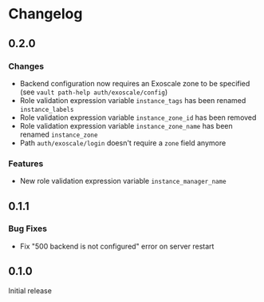 # Changelog

## 0.2.0

### Changes

- Backend configuration now requires an Exoscale zone to be specified (see `vault path-help auth/exoscale/config`)
- Role validation expression variable `instance_tags` has been renamed `instance_labels`
- Role validation expression variable `instance_zone_id` has been removed
- Role validation expression variable `instance_zone_name` has been renamed `instance_zone`
- Path `auth/exoscale/login` doesn't require a `zone` field anymore

### Features

- New role validation expression variable `instance_manager_name`


## 0.1.1

### Bug Fixes

- Fix "500 backend is not configured" error on server restart


## 0.1.0

Initial release
